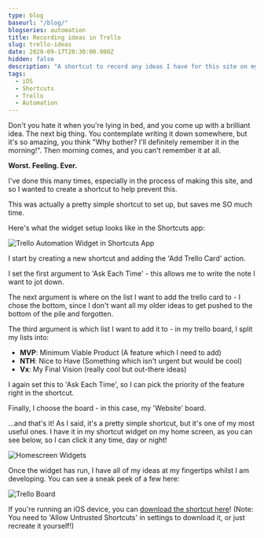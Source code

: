 ```yaml
---
type: blog
baseurl: "/blog/"
blogseries: automation
title: Recording ideas in Trello
slug: trello-ideas
date: 2020-09-17T20:30:00.000Z
hidden: false
description: "A shortcut to record any ideas I have for this site on my Trello board"
tags:
  - iOS
  - Shortcuts
  - Trello
  - Automation
---
```


Don't you hate it when you're lying in bed, and you come up with a brilliant idea. The next big thing. You contemplate writing it down somewhere, but it's so amazing, you think "Why bother? I'll definitely remember it in the morning!". Then morning comes, and you can't remember it at all.

<span class="is-primary">**Worst. Feeling. Ever.**</span>

I've done this many times, especially in the process of making this site, and so I wanted to create a shortcut to help prevent this.

This was actually a pretty simple shortcut to set up, but saves me SO much time.

Here's what the widget setup looks like in the Shortcuts app:

![Trello Automation Widget in Shortcuts App](/img/trello-ideas-1.png "Trello Automation Widget in Shortcuts App")

I start by creating a new shortcut and adding the 'Add Trello Card' action.

I set the first argument to 'Ask Each Time' - this allows me to write the note I want to jot down.

The next argument is where on the list I want to add the trello card to - I chose the bottom, since I don't want all my older ideas to get pushed to the bottom of the pile and forgotten.

The third argument is which list I want to add it to - in my trello board, I split my lists into:

- <span class="is-primary">**MVP**</span>: Minimum Viable Product (A feature which I need to add)
- <span class="is-primary">**NTH**</span>: Nice to Have (Something which isn't urgent but would be cool)
- <span class="is-primary">**Vx**</span>: My Final Vision (really cool but out-there ideas)

I again set this to 'Ask Each Time', so I can pick the priority of the feature right in the shortcut.

Finally, I choose the board - in this case, my 'Website' board.

...and that's it! As I said, it's a pretty simple shortcut, but it's one of my most useful ones. I have it in my shortcut widget on my home screen, as you can see below, so I can click it any time, day or night!

![Homescreen Widgets](/img/trello-ideas-2.png "Homescreen Widgets")

Once the widget has run, I have all of my ideas at my fingertips whilst I am developing. You can see a sneak peek of a few here:

![Trello Board](/img/trello-ideas-3.png "Trello Board")

If you're running an iOS device, you can [download the shortcut here](https://www.icloud.com/shortcuts/c424877c478340e481f5a74345de811d)! (Note: You need to 'Allow Untrusted Shortcuts' in settings to download it, or just recreate it yourself!)
